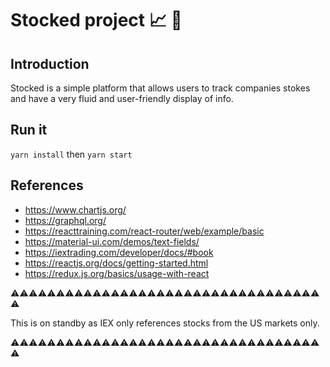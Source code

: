 # Stocked project 📈 👔

## Introduction

Stocked is a simple platform that allows users to track companies stokes and have a very fluid and user-friendly display of info.

## Run it

`yarn install` then `yarn start`

## References

- https://www.chartjs.org/
- https://graphql.org/
- https://reacttraining.com/react-router/web/example/basic
- https://material-ui.com/demos/text-fields/
- https://iextrading.com/developer/docs/#book
- https://reactjs.org/docs/getting-started.html
- https://redux.js.org/basics/usage-with-react


⚠️⚠️⚠️⚠️⚠️⚠️⚠️⚠️⚠️⚠️⚠️⚠️⚠️⚠️⚠️⚠️⚠️⚠️⚠️⚠️⚠️⚠️⚠️⚠️⚠️⚠️⚠️⚠️⚠️⚠️⚠️️️️️️️️️⚠️️️️️️️️️⚠️️️️️️️️️⚠️️️️️️️️️⚠️️️️️️️️️

This is on standby as IEX only references stocks from the US markets only.

⚠️⚠️⚠️⚠️⚠️⚠️⚠️⚠️⚠️⚠️⚠️⚠️⚠️⚠️⚠️⚠️⚠️⚠️⚠️⚠️⚠️⚠️⚠️⚠️⚠️⚠️⚠️⚠️⚠️⚠️️️️️️️️️⚠️️️️️️️️️⚠️️️️️️️️️⚠️️️️️️️️️⚠️️️️️️️️️⚠️️️️️️️️️